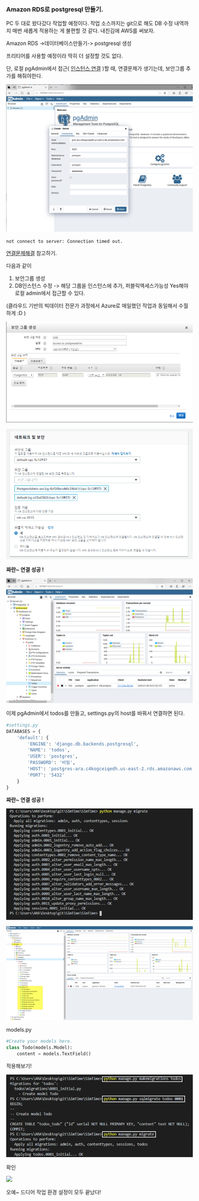 ### Amazon RDS로 postgresql 만들기.



 PC 두 대로 왔다갔다 작업할 예정이다. 작업 소스까지는 git으로 해도 DB 수정 내역까지 매번 새롭게 적용하는 게 불편할 것 같다. 내친김에 AWS를 써보자. 

[](https://docs.aws.amazon.com/ko_kr/AmazonRDS/latest/UserGuide/USER_ConnectToPostgreSQLInstance.html#USER_ConnectToPostgreSQLInstance.Troubleshooting)

Amazon RDS ->데이터베이스만들기-> postgresql 생성

프리티어를 사용할 예정이라 딱히 더 설정할 것도 없다.



 단, 로컬 pgAdmin에서 접근( [인스턴스 연결](https://docs.aws.amazon.com/ko_kr/AmazonRDS/latest/UserGuide/USER_ConnectToPostgreSQLInstance.html#USER_ConnectToPostgreSQLInstance.Troubleshooting) )할 때, 연결문제가 생기는데, 보안그룹 추가를 해줘야한다.

![pgAdmin](https://github.com/arara90/images/blob/master/Simtime/simtime%20000.png?raw=true)

```
not connect to server: Connection timed out.
```

[연결문제해결](https://docs.aws.amazon.com/ko_kr/AmazonRDS/latest/UserGuide/USER_ConnectToPostgreSQLInstance.html#USER_ConnectToPostgreSQLInstance.Troubleshooting) 참고하기.



다음과 같이 

1. 보안그룹 생성 
2. DB인스턴스 수정 -> 해당 그룹을 인스턴스에 추가, 퍼블릭액세스가능성 Yes해야  로컬 admin에서 접근할 수 있다. 

(클라우드 기반의 빅데이터 전문가 과정에서 Azure로 매일했던 작업과 동일해서 수월하게 :D )

![](https://github.com/arara90/images/blob/master/Simtime/react%20001.png?raw=true)

 ![](https://github.com/arara90/images/blob/master/Simtime/react%20002.png?raw=true)



**짜란~ 연결 성공 !**

![](https://github.com/arara90/images/blob/master/Simtime/react%20003.png?raw=true)



이제 pgAdmin에서 todos를 만들고, settings.py의 host를 바꿔서 연결하면 된다.

```python
#settings.py
DATABASES = {
    'default': {
        'ENGINE': 'django.db.backends.postgresql',
        'NAME': 'todos',
        'USER': 'postgres',
        'PASSWORD': '비밀',
        'HOST': 'postgres-ara.c4kogceiqedh.us-east-2.rds.amazonaws.com', #endpoint
        'PORT': '5432'
    }
}
```

**짜란~ 연결 성공 !**

![](https://github.com/arara90/images/blob/master/Simtime/react%20004.png?raw=true)

![](https://github.com/arara90/images/blob/master/Simtime/react%20005.png?raw=true)



models.py

```python
#Create your models here.
class Todo(models.Model):
    content = models.TextField()
```



적용해보기!

![](https://github.com/arara90/images/blob/master/Simtime/react%20006.png?raw=true)



확인

![](https://github.com/arara90/images/blob/master/Simtime/react%200076.png?raw=true)



오예~ 드디어 작업 환경 설정이 모두 끝났다!

